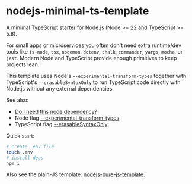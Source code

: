# nodejs-minimal-ts-template

A minimal TypeScript starter for Node.js (Node >= 22 and TypeScript >= 5.8).

For small apps or microservices you often don't need extra runtime/dev tools like `ts-node`, `tsx`, `nodemon`, `dotenv`, `chalk`, `commander`, `yargs`, `mocha`, or `jest`.
Modern Node and TypeScript provide enough primitives to keep projects lean.

This template uses Node's `--experimental-transform-types` together with TypeScript's `--erasableSyntaxOnly` to run TypeScript code directly with Node.js without any external dependencies.

See also:

- [Do I need this node dependency?](https://brianmuenzenmeyer.com/posts/2024-do-i-need-this-node-dependency/)
- Node flag [--experimental-transform-types](https://nodejs.org/api/cli.html#--experimental-transform-types)
- TypeScript flag [--erasableSyntaxOnly](https://devblogs.microsoft.com/typescript/announcing-typescript-5-8/#the---erasablesyntaxonly-option)

Quick start:

```sh
# create .env file
touch .env
# install deps
npm i
```

Also see the plain-JS template: [nodejs-pure-js-template](https://github.com/YieldRay/nodejs-pure-js-template).
